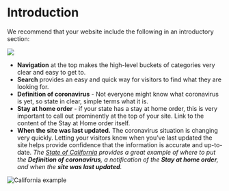 # Introduction

We recommend that your website include the following in an introductory section:

![](https://paper-attachments.dropbox.com/s_AFB08FCF419066C006E599F7596BE2FAB19D791C3F7DE75880CBBC14F3D92746_1586555579190_image.png)

* **Navigation** at the top makes the high-level buckets of categories very clear and easy to get to.
* **Search** provides an easy and quick way for visitors to find what they are looking for.
* **Definition of coronavirus** - Not everyone might know what coronavirus is yet, so state in clear, simple terms what it is.
* **Stay at home order** - if your state has a stay at home order, this is very important to call out prominently at the top of your site. Link to the content of the Stay at Home order itself.
* **When the site was last updated.** The coronavirus situation is changing very quickly. Letting your visitors know when you’ve last updated the site helps provide confidence that the information is accurate and up-to-date. _The_ [_State of California_](https://covid19.ca.gov/) _provides a great example of where to put the_ _**Definition of coronavirus**, a notification of the_ _**Stay at home order**, and when the_ _**site was last updated**._ 

![California example](https://paper-attachments.dropbox.com/s_AFB08FCF419066C006E599F7596BE2FAB19D791C3F7DE75880CBBC14F3D92746_1586388700208_Screen+Shot+2020-04-08+at+3.21.11+PM.png)

